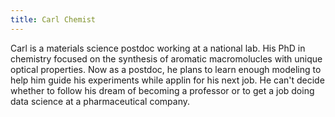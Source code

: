 ```yaml
---
title: Carl Chemist
---
```


Carl is a materials science postdoc working at a national lab. His PhD in chemistry focused on the synthesis of aromatic macromolucles with unique optical properties. Now as a postdoc, he plans to learn enough modeling to help him guide his experiments while applin for his next job. He can't decide whether to follow his dream of becoming a professor or to get a job doing data science at a pharmaceutical company. 
